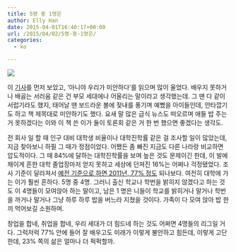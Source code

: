 ```yaml
---
title: 5명 중 1명은
author: Elly Han
date: 2015-04-01T16:40:17+00:00
url: /2015/04/02/5명-중-1명은/
categories:
  - ko

---
```

![](/images/2015/04/img_2602.jpg)

이 [기사][1]를 먼저 보았고, &#8216;아니야 우리가 미안하다&#8217;를 읽으며 많이 울었다. 배우지 못하거나 배곯는 서러움 같은 건 부모 세대에나 어울리는 말이라고 생각했는데. 그 땐 다 같이 서럽기라도 했지, 태어날 땐 보드라운 볼에 젖내를 풍기며 예뻤을 아이들인데, 안타깝기도 하고 책 제목대로 미안하기도 했다. 요새 말 많은 급식 뉴스도 떠오르며 애들 밥 주는 거 못하겠다는 이와 이 책 쓴 이가 둘이 토론회 같은 거 한 번 했으면 좋겠다는 생각도.

전 회사 일 할 때 인구 대비 대학생 비율이나 대학진학률 같은 걸 조사할 일이 많았는데, 지금 찾아보니 하필 그 때가 정점이었다. 어쨌든 좀 빠진 지금도 다른 나라랑 비교하면 압도적이다. 그 때 84%에 달하는 대학진학률을 보며 높은 것도 문제이긴 한데, 이 발에 채이게 흔한 대학 졸업장마저 얻지 못하고 세상에 던져진 16%는 어쩌나 걱정됐었다. 조사 기준이 달라져서 [예전 기준으로 하면 2011년, 77% 정도][2] 되나보다. 여전히 대학에 가는 이가 훨씬 흔하다. 5명 중 4명. 그러니 출신 학교나 학번을 밝히지 않겠다고 하는 것도 이 4명들이 모여앉아 하는 말이고, 남은 1 명은 니들이 학교를 밝히거나 말거나 학번을 까거나 말거나 그냥 하루 하루 밥을 버느라 지쳤을 것이다. 가족이 다 모여 앉아 밥 한 끼 먹어보길 소원하며.

창업을 합네, 취업을 합네, 우리 세대가 더 힘드네 하는 것도 어쩌면 4명들의 리그일 거다. 그럭저럭 77% 안에 들어 잘 배우고도 미래가 이렇게 불안하고 힘든데, 이렇게 고단한데, 23% 쪽의 삶은 얼마나 더 퍽퍽할까.

 [1]: http://www.ohmynews.com/NWS_Web/View/at_pg.aspx?CNTN_CD=A0002036420
 [2]: http://news.donga.com/3/all/20111224/42844199/1